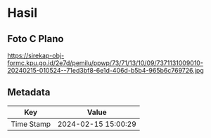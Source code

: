 # Hasil

## Foto C Plano

https://sirekap-obj-formc.kpu.go.id/2e7d/pemilu/ppwp/73/71/13/10/09/7371131009010-20240215-010524--71ed3bf8-6e1d-406d-b5b4-965b6c769726.jpg


## Metadata

| Key        | Value               |
| ---------- | ------------------- |
| Time Stamp | 2024-02-15 15:00:29 |




